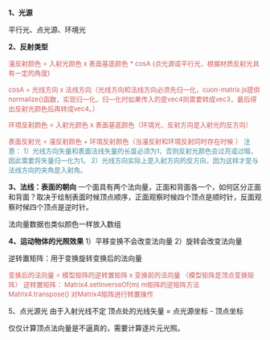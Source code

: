 **1、光源**

平行光、点光源、环境光


**2、反射类型**

<font color="#CD5C5C" size="2px">漫反射颜色 = 入射光颜色 x 表面基底颜色 * cosA (点光源或平行光，根据材质反射光具有一定的角度)

cosA = 光线方向 x 法线方向（光线方向和法线方向必须先归一化，cuon-matrix.js提供normalize()函数，实现归一化，归一化时如果传入的是vec4则需要转成vec3，最后得出反射光颜色后再转成vec4。）

环境反射颜色 = 入射光颜色 x 表面基底颜色（环境光，反射方向是入射光的反方向）

表面反射光 = 漫反射颜色 + 环境反射颜色（当漫反射和环境反射同时存在时候 ）</font>
<font color="#4590a3" size="2px">注意：
1）光线方向矢量和表面法线矢量的长度必须为1，否则反射光颜色会过亮或过暗，因此需要将矢量归一化为1。
2）光线方向实际上是入射方向的反方向，因为这样才是与法线方向的夹角是入射角。</font>

**3、法线：表面的朝向**
一个面具有两个法向量，正面和背面各一个，如何区分正面和背面？取决于绘制表面时候顶点顺序，正面观察时候四个顶点是顺时针，反面观察时候四个顶点是逆时针。

法向量数据也类似颜色一样放入数组

**4、运动物体的光照效果**
1）平移变换不会改变法向量
2）旋转会改变法向量

逆转置矩阵：用于变换旋转变换后的法向量

<font color="#CD5C5C" size="2px">变换后的法向量 = 模型矩阵的逆转置矩阵 x 变换前的法向量  （模型矩阵是顶点变换矩阵）
逆转置矩阵：
Matrix4.setInverseOf(m)  m矩阵的逆矩阵方法
Matrix4.transpose() 对Matrix4矩阵进行转置操作</font>

5、点光源光
由于入射光线不定
顶点处的光线矢量 = 点光源坐标 - 顶点坐标

仅仅计算顶点法向量是不逼真的，需要计算逐片元光照。